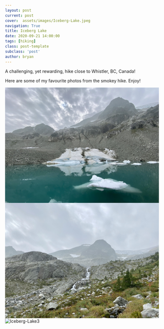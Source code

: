 ```yaml
---
layout: post
current: post
cover:  assets/images/Iceberg-Lake.jpeg
navigation: True
title: Iceberg Lake
date: 2020-09-21 14:00:00
tags: [hiking]
class: post-template
subclass: 'post'
author: bryan
---
```


A challenging, yet rewarding, hike close to Whistler, BC, Canada! 

Here are some of my favourite photos from the smokey hike. Enjoy!

<img max-width="100vw" align="center" src="https://github.com/bryanyu1/blog/blob/gh-pages/assets/images/Iceberg-Lake.jpeg?raw=true" alt="Iceberg-Lake">

<img max-width="100vw" align="center" src="https://github.com/bryanyu1/blog/blob/gh-pages/assets/images/Iceberg-Lake2.jpeg?raw=true" alt="Iceberg-Lake2">

<img max-width="100vw" align="center" src="https://github.com/bryanyu1/blog/blob/gh-pages/assets/images/Iceberg-Lake3.jpeg?raw=true" alt="Iceberg-Lake3">
